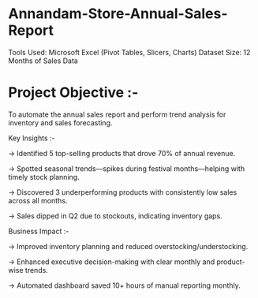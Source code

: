 # Annandam-Store-Annual-Sales-Report

Tools Used: Microsoft Excel (Pivot Tables, Slicers, Charts)
Dataset Size: 12 Months of Sales Data

# Project Objective :-

To automate the annual sales report and perform trend analysis for inventory and sales forecasting.


Key Insights :- 

-> Identified 5 top-selling products that drove 70% of annual revenue.

-> Spotted seasonal trends—spikes during festival months—helping with timely stock planning.

-> Discovered 3 underperforming products with consistently low sales across all months.

-> Sales dipped in Q2 due to stockouts, indicating inventory gaps.

Business Impact :-

-> Improved inventory planning and reduced overstocking/understocking.

-> Enhanced executive decision-making with clear monthly and product-wise trends.

-> Automated dashboard saved 10+ hours of manual reporting monthly.


